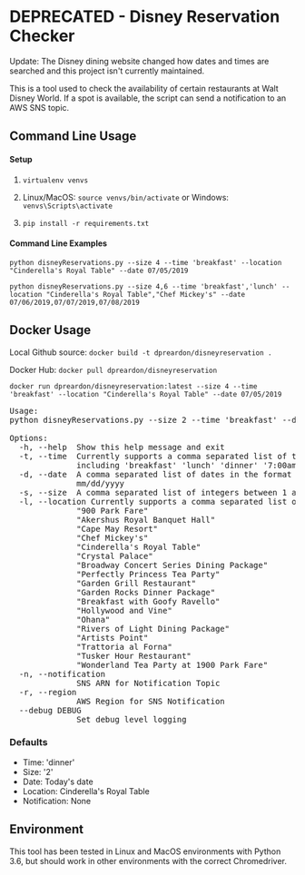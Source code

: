 

# DEPRECATED - Disney Reservation Checker

Update: The Disney dining website changed how dates and times are searched and this project isn't currently maintained.

This is a tool used to check the availability of certain restaurants at Walt Disney World. If a spot is available, the script can send a notification to an AWS SNS topic.

## Command Line Usage
#### Setup
1) ```virtualenv venvs```

2) Linux/MacOS: ```source venvs/bin/activate``` or
Windows: ```venvs\Scripts\activate```

3) ```pip install -r requirements.txt```

#### Command Line Examples
```python disneyReservations.py --size 4 --time 'breakfast' --location "Cinderella's Royal Table" --date 07/05/2019```

```python disneyReservations.py --size 4,6 --time 'breakfast','lunch' --location "Cinderella's Royal Table","Chef Mickey's" --date 07/06/2019,07/07/2019,07/08/2019```

## Docker Usage
Local Github source: ```docker build -t dpreardon/disneyreservation .```

Docker Hub: ```docker pull dpreardon/disneyreservation```

```docker run dpreardon/disneyreservation:latest --size 4 --time 'breakfast' --location "Cinderella's Royal Table" --date 07/05/2019```

<pre>
Usage:
python disneyReservations.py --size 2 --time 'breakfast' --date 07/05/2019

Options:
  -h, --help  Show this help message and exit
  -t, --time  Currently supports a comma separated list of times
              including 'breakfast' 'lunch' 'dinner' '7:00am' '6:00pm'
  -d, --date  A comma separated list of dates in the format
              mm/dd/yyyy
  -s, --size  A comma separated list of integers between 1 and 49
  -l, --location Currently supports a comma separated list of quoted string locations including
              "900 Park Fare"
              "Akershus Royal Banquet Hall"
              "Cape May Resort"
              "Chef Mickey's"
              "Cinderella's Royal Table"
              "Crystal Palace"
              "Broadway Concert Series Dining Package"
              "Perfectly Princess Tea Party"
              "Garden Grill Restaurant"
              "Garden Rocks Dinner Package"
              "Breakfast with Goofy Ravello"
              "Hollywood and Vine"
              "Ohana"
              "Rivers of Light Dining Package"
              "Artists Point"
              "Trattoria al Forna"
              "Tusker Hour Restaurant"
              "Wonderland Tea Party at 1900 Park Fare"
  -n, --notification
              SNS ARN for Notification Topic
  -r, --region
              AWS Region for SNS Notification
  --debug DEBUG
              Set debug level logging
</pre>

### Defaults

* Time: 'dinner'
* Size: '2'
* Date: Today's date
* Location: Cinderella's Royal Table
* Notification: None

## Environment
This tool has been tested in Linux and MacOS environments with Python 3.6, but should work in other environments with the correct Chromedriver.